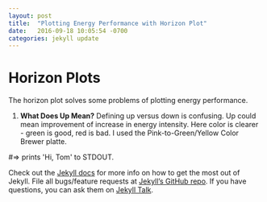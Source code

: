 ```yaml
---
layout: post
title:  "Plotting Energy Performance with Horizon Plot"
date:   2016-09-18 10:05:54 -0700
categories: jekyll update
---
```

# Horizon Plots
The horizon plot solves some problems of plotting energy performance.

1. __What Does Up Mean?__ Defining up versus down is confusing.  Up could mean improvement of increase in energy intensity.  Here color is clearer - green is good, red is bad.  I used the Pink-to-Green/Yellow Color Brewer platte.   

#=> prints 'Hi, Tom' to STDOUT.


Check out the [Jekyll docs][jekyll-docs] for more info on how to get the most out of Jekyll. File all bugs/feature requests at [Jekyll’s GitHub repo][jekyll-gh]. If you have questions, you can ask them on [Jekyll Talk][jekyll-talk].

[jekyll-docs]: http://jekyllrb.com/docs/home
[jekyll-gh]:   https://github.com/jekyll/jekyll
[jekyll-talk]: https://talk.jekyllrb.com/
